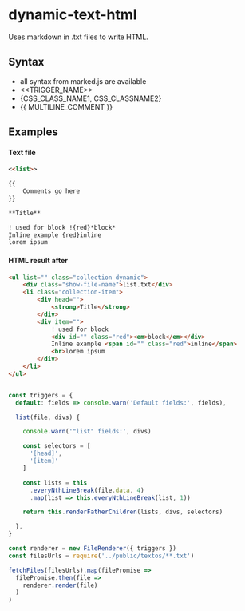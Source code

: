 # dynamic-text-html

Uses markdown in .txt files to write HTML.

## Syntax
* all syntax from marked.js are available
* <<TRIGGER_NAME>>
* {CSS_CLASS_NAME1, CSS_CLASSNAME2}
* {{ MULTILINE_COMMENT }}

## Examples
#### Text file
```markdown
<<list>>

{{
    Comments go here
}}

**Title**

! used for block !{red}*block* 
Inline example {red}inline  
lorem ipsum 
```

#### HTML result after
```html
<ul list="" class="collection dynamic">
    <div class="show-file-name">list.txt</div>
    <li class="collection-item">
        <div head="">
            <strong>Title</strong>
        </div>
        <div item="">
            ! used for block 
            <div id="" class="red"><em>block</em></div>
            Inline example <span id="" class="red">inline</span>
            <br>lorem ipsum 
        </div>
    </li>
</ul>
```


```javascript

const triggers = {
  default: fields => console.warn('Default fields:', fields),

  list(file, divs) {

    console.warn('"list" fields:', divs)

    const selectors = [
      '[head]',
      '[item]'
    ]

    const lists = this
      .everyNthLineBreak(file.data, 4)
      .map(list => this.everyNthLineBreak(list, 1))

    return this.renderFatherChildren(lists, divs, selectors)

  },
}

const renderer = new FileRenderer({ triggers })
const filesUrls = require('../public/textos/**.txt')

fetchFiles(filesUrls).map(filePromise =>
  filePromise.then(file =>
    renderer.render(file)
  )
)

```